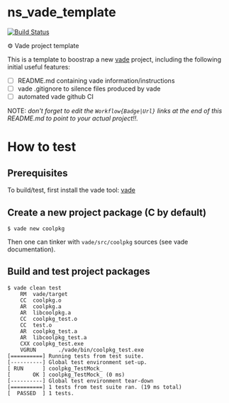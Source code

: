 # ns_vade_template
[![Build Status][WorkflowBadge]][WorkflowUrl]

⚙️ Vade project template

This is a template to boostrap a new [vade](https://github.com/nsauzede/ns_vade) project, including the following initial useful features:
- [ ] README.md containing vade information/instructions
- [ ] vade .gitignore to silence files produced by vade
- [ ] automated vade github CI

NOTE: _don't forget to edit the `Workflow{Badge|Url}` links at the end of this README.md to point to your actual project!!._

# How to test

## Prerequisites
To build/test, first install the vade tool:
[vade](https://github.com/nsauzede/ns_vade)

## Create a new project package (C by default)
```
$ vade new coolpkg
```

Then one can tinker with `vade/src/coolpkg` sources (see vade documentation).

## Build and test project packages
```
$ vade clean test
    RM  vade/target
    CC  coolpkg.o
    AR  coolpkg.a
    AR  libcoolpkg.a
    CC  coolpkg_test.o
    CC  test.o
    AR  coolpkg_test.a
    AR  libcoolpkg_test.a
    CXX coolpkg_test.exe
    VGRUN       ./vade/bin/coolpkg_test.exe
[==========] Running tests from test suite.
[----------] Global test environment set-up.
[ RUN      ] coolpkg_TestMock_
[       OK ] coolpkg_TestMock_ (0 ms)
[----------] Global test environment tear-down
[==========] 1 tests from test suite ran. (19 ms total)
[  PASSED  ] 1 tests.
```


[WorkflowBadge]: https://github.com/nsauzede/ns_vade_template/workflows/vade/badge.svg
[WorkflowUrl]: https://github.com/nsauzede/ns_vade_template/commits/main
